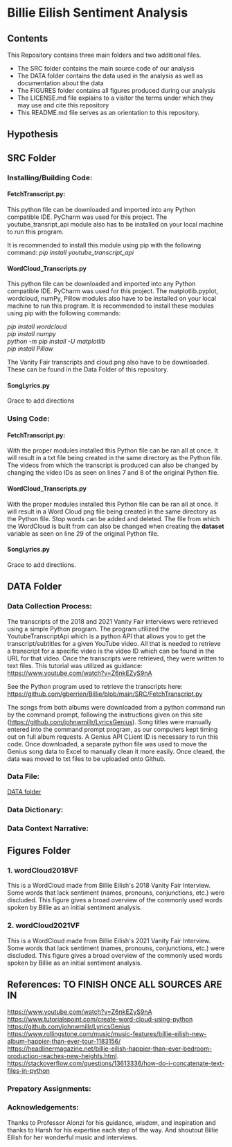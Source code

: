 # Billie Eilish Sentiment Analysis

## Contents

This Repository contains three main folders and two additional files. 
- The SRC folder contains the main source code of our analysis
- The DATA folder contains the data used in the analysis as well as documentation about the data
- The FIGURES folder contains all figures produced during our analysis
- The LICENSE.md file explains to a visitor the terms under which they may use and cite this repository
- This README.md file serves as an orientation to this repository. 

## Hypothesis

## SRC Folder
### Installing/Building Code:
#### FetchTranscript.py:
This python file can be downloaded and imported into any Python compatible IDE. PyCharm was used for this project. The youtube_transript_api module also has to be installed on your local machine to run this program. 

It is recommended to install this module using pip with the following command: *pip install youtube_transcript_api* 

#### WordCloud_Transcripts.py
This python file can be downloaded and imported into any Python compatible IDE. PyCharm was used for this project. The matplotlib.pyplot, wordcloud, numPy, Pillow modules also have to be installed on your local machine to run this program. It is recommended to install these modules using pip with the following commands:

*pip install wordcloud*</br>
*pip install numpy* </br>
*python -m pip install -U matplotlib* </br>
*pip install Pillow* 

The Vanity Fair transcripts and cloud.png also have to be downloaded. These can be found in the Data Folder of this repository. </br>

#### SongLyrics.py
Grace to add directions



### Using Code:

#### FetchTranscript.py:
With the proper modules installed this Python file can be ran all at once. It will result in a txt file being created in the same directory as the Python file. The videos from which the transcript is produced can also be changed by changing the video IDs as seen on lines 7 and 8 of the original Python file.

#### WordCloud_Transcripts.py
With the proper modules installed this Python file can be ran all at once. It will result in a Word Cloud png file being created in the same directory as the Python file. Stop words can be added and deleted. The file from which the WordCloud is built from can also be changed when creating the **dataset** variable as seen on line 29 of the original Python file. 

#### SongLyrics.py
Grace to add directions. 

## DATA Folder
### Data Collection Process:

The transcripts of the 2018 and 2021 Vanity Fair interviews were retrieved using a simple Python program. The program utilized the YoutubeTranscriptApi which is a python API that allows you to get the transcript/subtitles for a given YouTube video. All that is needed to retrieve a transcript for a specific video is the video ID which can be found in the URL for that video. Once the transcripts were retrieved, they were written to text files. This tutorial was utilized as guidance: https://www.youtube.com/watch?v=Z6nkEZyS9nA

See the Python program used to retrieve the transcripts here: https://github.com/gberrien/Billie/blob/main/SRC/FetchTranscript.py

The songs from both albums were downloaded from a python command run by the command prompt, following the instructions given on this site (https://github.com/johnwmillr/LyricsGenius). Song titles were manually entered into the command prompt program, as our computers kept timing out on full album requests. A Genius API CLient ID is necessary to run this code. Once downloaded, a separate python file was used to move the Genius song data to Excel to manually clean it more easily. Once cleaed, the data was moved to txt files to be uploaded onto Github. 

### Data File:
<a href="https://github.com/gberrien/Billie/blob/main/DATA/">DATA folder</a>



### Data Dictionary:

### Data Context Narrative:

## Figures Folder
### 1. wordCloud2018VF
This is a WordCloud made from Billie Eilish's 2018 Vanity Fair Interview. Some words that lack sentiment (names, pronouns, conjunctions, etc.) were discluded. This figure gives a broad overview of the commonly used words spoken by Billie as an initial sentiment analysis. 

### 2. wordCloud2021VF
This is a WordCloud made from Billie Eilish's 2021 Vanity Fair Interview. Some words that lack sentiment (names, pronouns, conjunctions, etc.) were discluded. This figure gives a broad overview of the commonly used words spoken by Billie as an initial sentiment analysis. 

## References: TO FINISH ONCE ALL SOURCES ARE IN
https://www.youtube.com/watch?v=Z6nkEZyS9nA
https://www.tutorialspoint.com/create-word-cloud-using-python
https://github.com/johnwmillr/LyricsGenius
https://www.rollingstone.com/music/music-features/billie-eilish-new-album-happier-than-ever-tour-1183156/
https://headlinermagazine.net/billie-eilish-happier-than-ever-bedroom-production-reaches-new-heights.html.
https://stackoverflow.com/questions/13613336/how-do-i-concatenate-text-files-in-python 

### Prepatory Assignments: 

### Acknowledgements: 
Thanks to Professor Alonzi for his guidance, wisdom, and inspiration and thanks to Harsh for his expertise each step of the way. And shoutout Billie Eilish for her wonderful music and interviews. 



